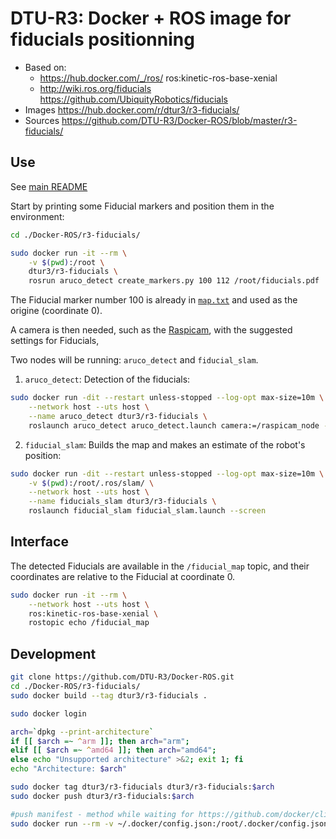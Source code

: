 # DTU-R3: Docker + ROS image for fiducials positionning
* Based on:
	* https://hub.docker.com/_/ros/ ros:kinetic-ros-base-xenial
	* http://wiki.ros.org/fiducials https://github.com/UbiquityRobotics/fiducials
* Images https://hub.docker.com/r/dtur3/r3-fiducials/
* Sources https://github.com/DTU-R3/Docker-ROS/blob/master/r3-fiducials/

## Use
See [main README](../README.md)

Start by printing some Fiducial markers and position them in the environment:

```sh
cd ./Docker-ROS/r3-fiducials/

sudo docker run -it --rm \
	-v $(pwd):/root \
	dtur3/r3-fiducials \
	rosrun aruco_detect create_markers.py 100 112 /root/fiducials.pdf
```

The Fiducial marker number 100 is already in [`map.txt`](./map.txt) and used as the origine (coordinate 0).

A camera is then needed, such as the [Raspicam](../r3-raspicam/README.md), with the suggested settings for Fiducials,

Two nodes will be running: `aruco_detect` and `fiducial_slam`.

1) `aruco_detect`: Detection of the fiducials:

```sh
sudo docker run -dit --restart unless-stopped --log-opt max-size=10m \
	--network host --uts host \
	--name aruco_detect dtur3/r3-fiducials \
	roslaunch aruco_detect aruco_detect.launch camera:=/raspicam_node --screen
```


2) `fiducial_slam`: Builds the map and makes an estimate of the robot's position:

```sh
sudo docker run -dit --restart unless-stopped --log-opt max-size=10m \
	-v $(pwd):/root/.ros/slam/ \
	--network host --uts host \
	--name fiducials_slam dtur3/r3-fiducials \
	roslaunch fiducial_slam fiducial_slam.launch --screen
```

## Interface

The detected Fiducials are available in the `/fiducial_map` topic,
and their coordinates are relative to the Fiducial at coordinate 0.

```sh
sudo docker run -it --rm \
	--network host --uts host \
	ros:kinetic-ros-base-xenial \
	rostopic echo /fiducial_map
```

## Development

```bash
git clone https://github.com/DTU-R3/Docker-ROS.git
cd ./Docker-ROS/r3-fiducials/
sudo docker build --tag dtur3/r3-fiducials .

sudo docker login

arch=`dpkg --print-architecture`
if [[ $arch =~ ^arm ]]; then arch="arm";
elif [[ $arch =~ ^amd64 ]]; then arch="amd64";
else echo "Unsupported architecture" >&2; exit 1; fi
echo "Architecture: $arch"

sudo docker tag dtur3/r3-fiducials dtur3/r3-fiducials:$arch
sudo docker push dtur3/r3-fiducials:$arch

#push manifest - method while waiting for https://github.com/docker/cli/pull/138
sudo docker run --rm -v ~/.docker/config.json:/root/.docker/config.json -v $(pwd):/host weshigbee/manifest-tool push from-spec /host/manifest.yaml
```
